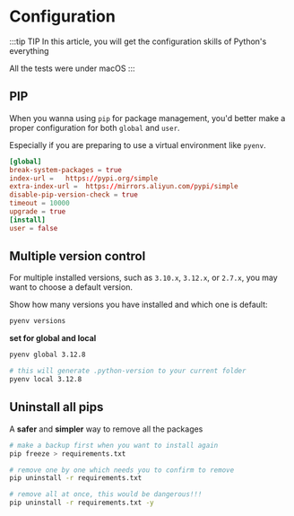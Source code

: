 # Configuration

:::tip TIP
In this article, you will get the configuration skills of Python's everything

All the tests were under macOS
:::

## PIP

When you wanna using `pip` for package management, you'd better make a proper configuration for both `global` and `user`.

Especially if you are preparing to use a virtual environment like `pyenv`.

```conf
[global]
break-system-packages = true
index-url =   https://pypi.org/simple
extra-index-url =  https://mirrors.aliyun.com/pypi/simple
disable-pip-version-check = true
timeout = 10000
upgrade = true
[install]
user = false
```

## Multiple version control

For multiple installed versions, such as `3.10.x`, `3.12.x`, or `2.7.x`, you may want to choose a default version.

Show how many versions you have installed and which one is default:

```bash
pyenv versions
```

**set for global and local**


```bash
pyenv global 3.12.8

# this will generate .python-version to your current folder
pyenv local 3.12.8
```


## Uninstall all pips

A **safer** and **simpler** way to remove all the packages

```bash
# make a backup first when you want to install again
pip freeze > requirements.txt

# remove one by one which needs you to confirm to remove
pip uninstall -r requirements.txt

# remove all at once, this would be dangerous!!!
pip uninstall -r requirements.txt -y
```


